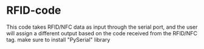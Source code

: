 # RFID-code
This code takes RFID/NFC data as input through the serial port, and the user will assign a different output based on the code received from the RFID/NFC tag.
make sure to install "PySerial" library

